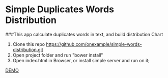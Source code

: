 # Simple Duplicates Words Distribution

###This app calculate duplicates words in text, and build distribution Chart


1. Clone this repo https://github.com/onexample/simple-words-distribution.git
2. Open project folder and run "bower install"
3. Open index.html in Browser, or install simple server and run on it;



[DEMO](http://codepen.io/onexample/full/XXLPKK/)

